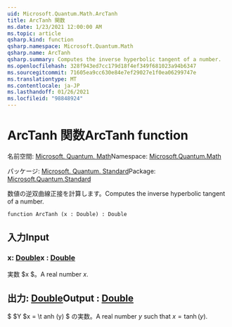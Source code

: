 ```yaml
---
uid: Microsoft.Quantum.Math.ArcTanh
title: ArcTanh 関数
ms.date: 1/23/2021 12:00:00 AM
ms.topic: article
qsharp.kind: function
qsharp.namespace: Microsoft.Quantum.Math
qsharp.name: ArcTanh
qsharp.summary: Computes the inverse hyperbolic tangent of a number.
ms.openlocfilehash: 328f943ed7cc179d18f4ef349f681023a94b6347
ms.sourcegitcommit: 71605ea9cc630e84e7ef29027e1f0ea06299747e
ms.translationtype: MT
ms.contentlocale: ja-JP
ms.lasthandoff: 01/26/2021
ms.locfileid: "98848924"
---
```

# <a name="arctanh-function"></a><span data-ttu-id="23820-102">ArcTanh 関数</span><span class="sxs-lookup"><span data-stu-id="23820-102">ArcTanh function</span></span>

<span data-ttu-id="23820-103">名前空間: [Microsoft. Quantum. Math](xref:Microsoft.Quantum.Math)</span><span class="sxs-lookup"><span data-stu-id="23820-103">Namespace: [Microsoft.Quantum.Math](xref:Microsoft.Quantum.Math)</span></span>

<span data-ttu-id="23820-104">パッケージ: [Microsoft. Quantum. Standard](https://nuget.org/packages/Microsoft.Quantum.Standard)</span><span class="sxs-lookup"><span data-stu-id="23820-104">Package: [Microsoft.Quantum.Standard](https://nuget.org/packages/Microsoft.Quantum.Standard)</span></span>


<span data-ttu-id="23820-105">数値の逆双曲線正接を計算します。</span><span class="sxs-lookup"><span data-stu-id="23820-105">Computes the inverse hyperbolic tangent of a number.</span></span>

```qsharp
function ArcTanh (x : Double) : Double
```


## <a name="input"></a><span data-ttu-id="23820-106">入力</span><span class="sxs-lookup"><span data-stu-id="23820-106">Input</span></span>

### <a name="x--double"></a><span data-ttu-id="23820-107">x: [Double](xref:microsoft.quantum.lang-ref.double)</span><span class="sxs-lookup"><span data-stu-id="23820-107">x : [Double](xref:microsoft.quantum.lang-ref.double)</span></span>

<span data-ttu-id="23820-108">実数 $x $。</span><span class="sxs-lookup"><span data-stu-id="23820-108">A real number $x$.</span></span>



## <a name="output--double"></a><span data-ttu-id="23820-109">出力: [Double](xref:microsoft.quantum.lang-ref.double)</span><span class="sxs-lookup"><span data-stu-id="23820-109">Output : [Double](xref:microsoft.quantum.lang-ref.double)</span></span>

<span data-ttu-id="23820-110">$ $Y $x = \t anh (y) $ の実数。</span><span class="sxs-lookup"><span data-stu-id="23820-110">A real number $y$ such that $x = \tanh(y)$.</span></span>